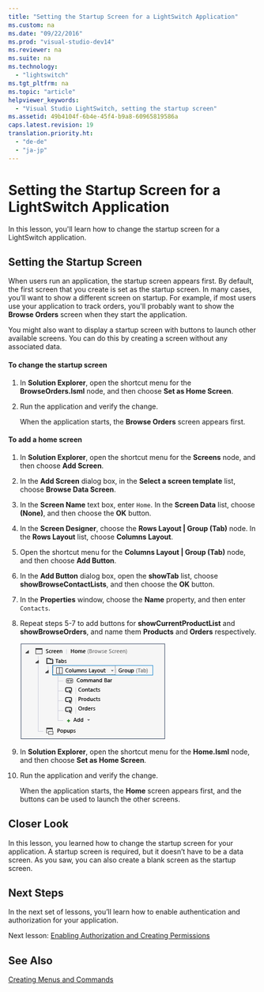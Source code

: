 ```yaml
---
title: "Setting the Startup Screen for a LightSwitch Application"
ms.custom: na
ms.date: "09/22/2016"
ms.prod: "visual-studio-dev14"
ms.reviewer: na
ms.suite: na
ms.technology: 
  - "lightswitch"
ms.tgt_pltfrm: na
ms.topic: "article"
helpviewer_keywords: 
  - "Visual Studio LightSwitch, setting the startup screen"
ms.assetid: 49b4104f-6b4e-45f4-b9a8-60965819586a
caps.latest.revision: 19
translation.priority.ht: 
  - "de-de"
  - "ja-jp"
---
```

# Setting the Startup Screen for a LightSwitch Application
In this lesson, you'll learn how to change the startup screen for a LightSwitch application.  
  
## Setting the Startup Screen  
 When users run an application, the startup screen appears first. By default, the first screen that you create is set as the startup screen. In many cases, you’ll want to show a different screen on startup. For example, if most users use your application to track orders, you'll probably want to show the **Browse Orders** screen when they start the application.  
  
 You might also want to display a startup screen with buttons to launch other available screens. You can do this by creating a screen without any associated data.  
  
#### To change the startup screen  
  
1.  In **Solution Explorer**, open the shortcut menu for the **BrowseOrders.lsml** node, and then choose **Set as Home Screen**.  
  
2.  Run the application and verify the change.  
  
     When the application starts, the **Browse Orders** screen appears first.  
  
#### To add a home screen  
  
1.  In **Solution Explorer**, open the shortcut menu for the **Screens** node, and then choose **Add Screen**.  
  
2.  In the **Add Screen** dialog box, in the **Select a screen template** list, choose **Browse Data Screen**.  
  
3.  In the **Screen Name** text box, enter `Home`. In the **Screen Data** list, choose **(None)**, and then choose the **OK** button.  
  
4.  In the **Screen Designer**, choose the **Rows Layout &#124; Group (Tab)** node. In the **Rows Layout** list, choose **Columns Layout**.  
  
5.  Open the shortcut menu for the **Columns Layout &#124; Group (Tab)** node, and then choose **Add Button**.  
  
6.  In the **Add Button** dialog box, open the **showTab** list, choose **showBrowseContactLists**, and then choose the **OK** button.  
  
7.  In the **Properties** window, choose the  **Name** property, and then enter `Contacts`.  
  
8.  Repeat steps 5-7 to add buttons for **showCurrentProductList** and **showBrowseOrders**, and name them **Products** and **Orders** respectively.  
  
     ![The Home screen layout](../vs140/media/ls_tour34.PNG "LS_Tour34")  
  
9. In **Solution Explorer**, open the shortcut menu for the **Home.lsml** node, and then choose **Set as Home Screen**.  
  
10. Run the application and verify the change.  
  
     When the application starts, the **Home** screen appears first, and the buttons can be used to launch the other screens.  
  
## Closer Look  
 In this lesson, you learned how to change the startup screen for your application. A startup screen is required, but it doesn’t have to be a data screen. As you saw, you can also create a blank screen as the startup screen.  
  
## Next Steps  
 In the next set of lessons, you’ll learn how to enable authentication and authorization for your application.  
  
 Next lesson: [Enabling Authorization and Creating Permissions](../vs140/enabling-authorization-and-creating-permissions-in-lightswitch.md)  
  
## See Also  
 [Creating Menus and Commands](../vs140/creating-commands-and-working-with-menus-in-lightswitch.md)